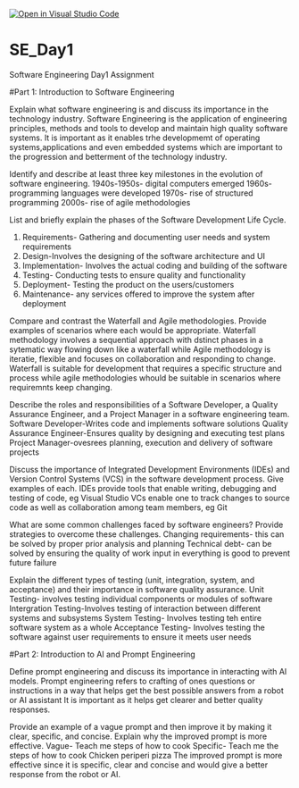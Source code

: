 [![Open in Visual Studio Code](https://classroom.github.com/assets/open-in-vscode-2e0aaae1b6195c2367325f4f02e2d04e9abb55f0b24a779b69b11b9e10269abc.svg)](https://classroom.github.com/online_ide?assignment_repo_id=15571332&assignment_repo_type=AssignmentRepo)
# SE_Day1
Software Engineering Day1 Assignment

#Part 1: Introduction to Software Engineering

Explain what software engineering is and discuss its importance in the technology industry.
Software Engineering is the application of engineering principles, methods and tools to develop and maintain high quality software systems. 
It is important as it enables trhe developmemt of operating systems,applications and even embedded systems which are important to the progression and betterment of the technology industry.

Identify and describe at least three key milestones in the evolution of software engineering.
1940s-1950s- digital computers emerged
1960s- programming languages were developed
1970s- rise of structured programming
2000s- rise of agile methodologies

List and briefly explain the phases of the Software Development Life Cycle.
1. Requirements- Gathering and documenting user needs and system requirements
2. Design-Involves the designing of the software architecture and UI
3. Implementation- Involves the actual coding and building of the software
4. Testing- Conducting tests to ensure quality and functionality
5. Deployment- Testing the product on the users/customers
6. Maintenance- any services offered to improve the system after deployment

Compare and contrast the Waterfall and Agile methodologies. Provide examples of scenarios where each would be appropriate.
Waterfall methodology involves a sequential approach with dstinct phases in a sytematic way flowing down like a waterfall while Agile methodology is iteratie, flexible and focuses on collaboration and responding to change.
Waterfall is suitable for development that requires a specific structure and process while agile methodologies whould be suitable in scenarios where requiremnts keep changing.

Describe the roles and responsibilities of a Software Developer, a Quality Assurance Engineer, and a Project Manager in a software engineering team.
Software Developer-Writes code and implements software solutions
Quality Assurance Engineer-Ensures quality by designing and executing test plans
Project Manager-ovesrees planning, execution and delivery of software projects

Discuss the importance of Integrated Development Environments (IDEs) and Version Control Systems (VCS) in the software development process. Give examples of each.
IDEs provide tools that enable writing, debugging and testing of code, eg Visual Studio 
VCs enable one to track changes to source code as well as collaboration among team members, eg Git

What are some common challenges faced by software engineers? Provide strategies to overcome these challenges.
Changing requirements- this can be solved by proper prior analysis and planning
Technical debt- can be solved by ensuring the quality of work input in everything is good to prevent future failure

Explain the different types of testing (unit, integration, system, and acceptance) and their importance in software quality assurance.
Unit Testing- involves testing individual components or modules of software
Intergration Testing-Involves testing of interaction between different systems and subsystems
System Testing- Involves testing teh entire software system as a whole
Acceptance Testing- Involves testing the software against user requirements to ensure it meets user needs

#Part 2: Introduction to AI and Prompt Engineering


Define prompt engineering and discuss its importance in interacting with AI models.
Prompt engineering refers to crafting of ones questions or instructions in a way that helps get the best possible answers from a robot or AI assistant
It is important as it helps get clearer and better quality responses.

Provide an example of a vague prompt and then improve it by making it clear, specific, and concise. Explain why the improved prompt is more effective.
Vague- Teach me steps of how to cook
Specific- Teach me the steps of how to cook Chicken periperi pizza
The improved prompt is more effective since it is specific, clear and concise and would give a better response from the robot or AI.
